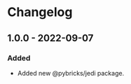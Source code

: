 # Changelog

<!-- refer to https://keepachangelog.com/en/1.0.0/ for guidance -->

## 1.0.0 - 2022-09-07

### Added
- Added new @pybricks/jedi package.
